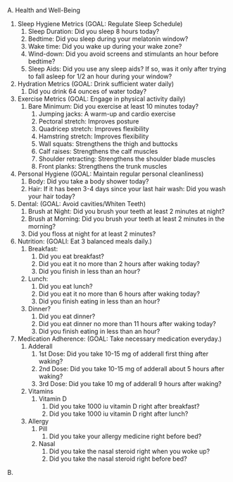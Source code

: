A. Health and Well-Being
1. Sleep Hygiene Metrics (GOAL: Regulate Sleep Schedule)
	1. Sleep Duration: Did you sleep 8 hours today?
	2. Bedtime: Did you sleep during your melatonin window?
	3. Wake time: Did you wake up during your wake zone?
	4. Wind-down: Did you avoid screens and stimulants an hour before bedtime?
	5. Sleep Aids: Did you use any sleep aids? If so, was it only after trying to fall asleep for 1/2 an hour during your window?
2. Hydration Metrics (GOAL: Drink sufficient water daily)
	1. Did you drink 64 ounces of water today? 
3. Exercise Metrics (GOAL: Engage in physical activity daily)
	1. Bare Minimum: Did you exercise at least 10 minutes today?
		1. Jumping jacks: A warm-up and cardio exercise
		2. Pectoral stretch: Improves posture
		3. Quadricep stretch: Improves flexibility
		4. Hamstring stretch: Improves flexibility
		5. Wall squats: Strengthens the thigh and buttocks
		6. Calf raises: Strengthens the calf muscles
		7. Shoulder retracting: Strengthens the shoulder blade muscles
		8. Front planks: Strengthens the trunk muscles
4. Personal Hygiene (GOAL: Maintain regular personal cleanliness)
	1. Body: Did you take a body shower today? 
	2. Hair: If it has been 3-4 days since your last hair wash: Did you wash your hair today?
5. Dental: (GOAL: Avoid cavities/Whiten Teeth)
	1. Brush at Night: Did you brush your teeth at least 2 minutes at night?
	2. Brush at Morning: Did you brush your teeth at least 2 minutes in the morning? 
	3. Did you floss at night for at least 2 minutes?
6. Nutrition: (GOALl: Eat 3 balanced meals daily.)
	1. Breakfast: 
		1. Did you eat breakfast?
		2. Did you eat it no more than 2 hours after waking today?
		3. Did you finish in less than an hour?
	2. Lunch:
		1. Did you eat lunch?
		2. Did you eat it no more than 6 hours after waking today?
		3. Did you finish eating in less than an hour?
	3. Dinner? 
		1. Did you eat dinner?
		2. Did you eat dinner no more than 11 hours after waking today?
		3. Did you finish eating in less than an hour?
7. Medication Adherence: (GOAL: Take necessary medication everyday.)
	1. Adderall 
		1. 1st Dose: Did you take 10-15 mg of adderall first thing after waking?
		2. 2nd Dose: Did you take 10-15 mg of adderall about 5 hours after waking?
		3. 3rd Dose: Did you take 10 mg of adderall 9 hours after waking?
	2. Vitamins 
		1. Vitamin D
			1. Did you take 1000 iu vitamin D right after breakfast?
			2. Did you take 1000 iu vitamin D right after lunch?
	3. Allergy
		1. Pill
			1. Did you take your allergy medicine right before bed?
		2. Nasal
			1. Did you take the nasal steroid right when you woke up?
			2. Did you take the nasal steroid right before bed? 

B. 